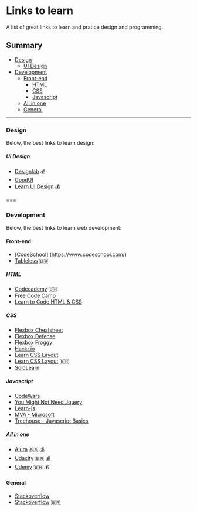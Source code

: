 # Links to learn
A list of great links to learn and pratice design and programming.

## Summary
- [Design](#design)
  - [UI Design](#ui-design)
- [Development](#development)
  - [Front-end](#front-end)
    - [HTML](#html)
    - [CSS](#css)
    - [Javascript](#javascript)
  - [All in one](#all-in-one)
  - [General](#general)
  
----

### Design
Below, the best links to learn design:

##### UI Design
- [Designlab](http://trydesignlab.com) :moneybag:
- [GoodUI](http://goodui.org/)
- [Learn UI Design](http://learnui.design/) :moneybag:

===

### Development
Below, the best links to learn web development:

#### Front-end
- [CodeSchool] (https://www.codeschool.com/)
- [Tableless](https://tableless.com.br/) :brazil:

##### HTML
- [Codecademy](https://www.codecademy.com/pt-BR/learn/web) :brazil:
- [Free Code Camp](https://www.freecodecamp.com/)
- [Learn to Code HTML & CSS](http://learn.shayhowe.com/html-css/getting-to-know-html/)

##### CSS
- [Flexbox Cheatsheet](http://yoksel.github.io/flex-cheatsheet/)
- [Flexbox Defense](http://www.flexboxdefense.com/)
- [Flexbox Froggy](http://flexboxfroggy.com/)
- [Hackr.io](https://hackr.io/tutorials/learn-css)
- [Learn CSS Layout](http://learnlayout.com/)
- [Learn CSS Layout](http://pt-pt.learnlayout.com/) :brazil:
- [SoloLearn](https://www.sololearn.com/Course/CSS/)

##### Javascript
- [CodeWars](https://www.codewars.com/)
- [You Might Not Need Jquery](http://youmightnotneedjquery.com/)
- [Learn-js](http://www.learn-js.org)
- [MVA - Microsoft](https://mva.microsoft.com/en-us/training-courses/javascript-fundamentals-for-absolute-beginners-14194)
- [Treehouse - Javascript Basics](https://teamtreehouse.com/library/javascript-basics)

##### All in one     
- [Alura](https://www.alura.com.br/) :brazil: :moneybag:
- [Udacity](https://br.udacity.com/) :brazil: :moneybag:
- [Udemy](https://www.udemy.com/) :brazil: :moneybag:

#### General
- [Stackoverflow](http://stackoverflow.com/)
- [Stackoverflow](https://pt.stackoverflow.com/) :brazil:
